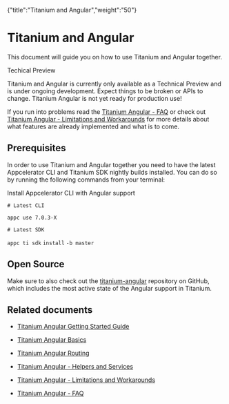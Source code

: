 {"title":"Titanium and Angular","weight":"50"} 

# Titanium and Angular

This document will guide you on how to use Titanium and Angular together.

Techical Preview

Titanium and Angular is currently only available as a Technical Preview and is under ongoing development. Expect things to be broken or APIs to change. Titanium Angular is not yet ready for production use!

If you run into problems read the [Titanium Angular - FAQ](/docs/appc/Titanium_SDK/Titanium_SDK_Guide/Titanium_and_Angular/Titanium_Angular_-_FAQ/) or check out [Titanium Angular - Limitations and Workarounds](/docs/appc/Titanium_SDK/Titanium_SDK_Guide/Titanium_and_Angular/Titanium_Angular_-_Limitations_and_Workarounds/) for more details about what features are already implemented and what is to come.

## Prerequisites

In order to use Titanium and Angular together you need to have the latest Appcelerator CLI and Titanium SDK nightly builds installed. You can do so by running the following commands from your terminal:

Install Appcelerator CLI with Angular support

`# Latest CLI`

`appc use 7.0.3-X`

`# Latest SDK`

`appc ti sdk` `install` `-b master`

## Open Source

Make sure to also check out the [titanium-angular](https://github.com/appcelerator/titanium-angular) repository on GitHub, which includes the most active state of the Angular support in Titanium.

## Related documents

*   [Titanium Angular Getting Started Guide](/docs/appc/Titanium_SDK/Titanium_SDK_Guide/Titanium_and_Angular/Titanium_Angular_Getting_Started_Guide/)
    
*   [Titanium Angular Basics](/docs/appc/Titanium_SDK/Titanium_SDK_Guide/Titanium_and_Angular/Titanium_Angular_Basics/)
    
*   [Titanium Angular Routing](/docs/appc/Titanium_SDK/Titanium_SDK_Guide/Titanium_and_Angular/Titanium_Angular_Routing/)
    
*   [Titanium Angular - Helpers and Services](/docs/appc/Titanium_SDK/Titanium_SDK_Guide/Titanium_and_Angular/Titanium_Angular_-_Helpers_and_Services/)
    
*   [Titanium Angular - Limitations and Workarounds](/docs/appc/Titanium_SDK/Titanium_SDK_Guide/Titanium_and_Angular/Titanium_Angular_-_Limitations_and_Workarounds/)
    
*   [Titanium Angular - FAQ](/docs/appc/Titanium_SDK/Titanium_SDK_Guide/Titanium_and_Angular/Titanium_Angular_-_FAQ/)
